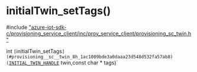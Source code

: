 # initialTwin_setTags()

\#include ["azure-iot-sdk-c/provisioning_service_client/inc/prov_service_client/provisioning_sc_twin.h"](../iot-c-ref-provisioning-sc-twin-h.md)  

int `[`initialTwin_setTags`](#provisioning__sc__twin_8h_1ac1009bde3a0daaa23d548d532fa57ab8)(`[`INITIAL_TWIN_HANDLE`](#provisioning__sc__twin_8h_1a8230047b4f4613e6691e5a741e65797f) twin,const char * tags)`

